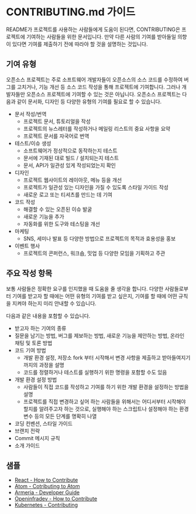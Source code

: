 # CONTRIBUTING.md 가이드

README가 프로젝트를 사용하는 사람들에게 도움이 된다면, CONTRIBUTING은 프로젝트에 기여하는 사람들을 위한 문서입니다. 만약 다른 사람의 기여를 받아들일 의향이 있다면 기여를 제출하기 전에 따라야 할 것을 설명하는 것입니다. 

## 기여 유형

오픈소스 프로젝트는 주로 소프트웨어 개발자들이 오픈소스의 소스 코드를 수정하여 버그를 고치거나, 기능 개선 등 소스 코드 작성을 통해 프로젝트에 기여합니다. 그러나 개발자들만 오픈소스 프로젝트에 기여할 수 있는 것은 아닙니다. 오픈소스 프로젝트는 다음과 같이 문서화, 디자인 등 다양한 유형의 기여를 필요로 할 수 있습니다.

- 문서 작성/번역
    - 프로젝트 문서, 튜토리얼을 작성
    - 프로젝트의 뉴스레터를 작성하거나 메일링 리스트의 중요 사항을 요약
    - 프로젝트 문서를 자국어로 번역
- 테스트/이슈 생성
    - 소프트웨어가 정상적으로 동작하는지 테스트
    - 문서에 기재된 대로 빌드 / 설치되는지 테스트
    - 문서, API가 일관성 있게 작성되었는지 확인
- 디자인 
    - 프로젝트 웹사이트의 레이아웃, 메뉴 등을 개선
    - 프로젝트가 일관성 있는 디자인을 가질 수 있도록 스타일 가이드 작성
    - 새로운 로고 또는 티셔츠를 만드는 데 기여
- 코드 작성
    - 해결할 수 있는 오픈된 이슈 발굴
    - 새로운 기능을 추가
    - 자동화를 위한 도구와 테스팅을 개선
- 마케팅
    - SNS, 세미나 발표 등 다양한 방법으로 프로젝트의 목적과 효용성을 홍보
- 이벤트 행사
    - 프로젝트의 콘퍼런스, 워크숍, 밋업 등 다양한 모임을 기획하고 주관

## 주요 작성 항목
보통 사람들은 정확한 요구를 인지했을 때 도움을 줄 생각을 합니다. 다양한 사람들로부터 기여를 받고자 할 때에는 어떤 유형의 기여를 받고 싶은지, 기여를 할 때에 어떤 규칙을 지켜야 하는지 미리 안내할 수 있습니다.

다음과 같은 내용을 포함할 수 있습니다.

- 받고자 하는 기여의 종류
- 질문을 남기는 방법, 버그를 제보하는 방법, 새로운 기능을 제안하는 방법, 온라인 채팅 및 토론 방법 
- 코드 기여 방법
    - 개발 환경 설정, 저장소 fork 부터 시작해서 변경 사항을 제출하고 받아들여지기까지의 과정을 설명 
    - 코드를 정렬하거나 테스트를 실행하기 위한 명령을 포함할 수도 있음
- 개발 환경 설정 방법
    - 사람들이 직접 코드를 작성하고 기여를 하기 위한 개발 환경을 설정하는 방법을 설명
    - 프로젝트를 직접 변경하고 싶어 하는 사람들을 위해서는 어디서부터 시작해야 할지를 알려주고자 하는 것으로, 실행해야 하는 스크립트나 설정해야 하는 환경 변수 등의 모든 단계를 명확히 나열
- 코딩 컨벤션, 스타일 가이드
- 브랜치 전략
- Commit 메시지 규칙
- 소개 가이드

## 샘플
- [React - How to Contribute](https://reactjs.org/docs/how-to-contribute.html)
- [Atom - Cotributing to Atom](https://github.com/atom/atom/blob/master/CONTRIBUTING.md)
- [Armeria - Developer Guide](https://armeria.dev/community/developer-guide/)
- [Openinfradev - How to Contribute](https://github.com/atom/atom/blob/master/CONTRIBUTING.md)
- [Kubernetes - Contributing](https://github.com/kubernetes/community/blob/master/contributors/guide/contributing.md)